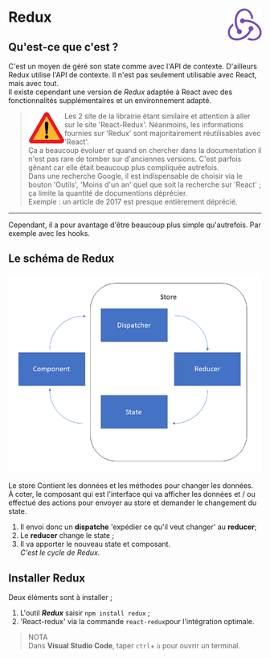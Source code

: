 # **Redux** <img align="right" src="./../../src/images/redux.svg" alt="Redux" title="Redux" widht="auto" height="64px">

## **Qu'est-ce que c'est ?**

C'est un moyen de géré son state comme avec l'API de contexte. D'ailleurs Redux utilise l'API de contexte. Il n'est pas seulement utilisable avec React, mais avec tout.  
Il existe cependant une version de _Redux_ adaptée à React avec des fonctionnalités supplémentaires et un environnement adapté.  

> <img align="left" src="./../../src/images/Attention.svg" alt="Warning" title="Warning" widht="auto" height="64x" padding="10px"> Les 2 site de la librairie étant similaire et attention à aller sur le site 'React-Redux'. Néanmoins, les informations fournies sur 'Redux' sont majoritairement réutilisables avec 'React'.  
Ça a beaucoup évoluer et quand on chercher dans la documentation il n'est pas rare de tomber sur d'anciennes versions. C'est parfois gênant car elle était beaucoup plus compliquée autrefois.  
Dans une recherche Google, il est indispensable de choisir via le bouton 'Outils', 'Moins d'un an' quel que soit la recherche sur 'React' ; ça limite la quantité de documentions déprécier.  
Exemple : un article de 2017 est presque entièrement déprécié.
---
Cependant, il a pour avantage d'être beaucoup plus simple qu'autrefois. Par exemple avec les hooks.

## **Le schéma de Redux**

![Redux schema](./../../src/Docs/reduxSchema.png)

Le store Contient les données et les méthodes pour changer les données.  
À coter, le composant qui est l'interface qui va afficher les données et / ou effectué des actions pour envoyer au store et demander le changement du state.  
1. Il envoi donc un **dispatche** 'expédier ce qu'il veut changer' au **reducer**;  
2. Le **reducer** change le state ;  
3. Il va apporter le nouveau state et composant.  
_C'est le cycle de Redux._

## **Installer Redux**

Deux éléments sont à installer ; 

1. L'outil **_Redux_** saisir `npm install redux` ;
2. 'React-redux' via la commande `react-redux`pour l'intégration optimale.

> NOTA  
Dans **Visual Studio Code**, taper `ctrl`+ `ù` pour ouvrir un terminal.